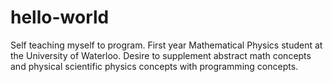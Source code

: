 # hello-world
Self teaching myself to program.
First year Mathematical Physics student at the University of Waterloo.
Desire to supplement abstract math concepts and physical scientific physics concepts with programming concepts.
